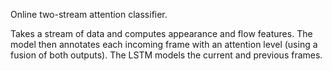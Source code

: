 Online two-stream attention classifier.

Takes a stream of data and computes appearance and flow features. The model then
annotates each incoming frame with an attention level (using a fusion of both
outputs). The LSTM models the current and previous frames.
